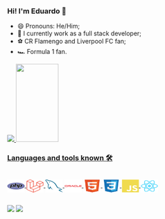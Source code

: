 ### Hi! I'm Eduardo 👋

- 😄 Pronouns: He/Him;
- 🔭 I currently work as a full stack developer;
- ⚽ CR Flamengo and Liverpool FC fan;
- 🏎️ Formula 1 fan.

<div>
  <a href="https://github.com/theyCallMeDudu">
  <img 
      height="180em" 
      src="https://github-readme-stats-sigma-five.vercel.app/api?username=theyCallMeDudu&show_icons=true&theme=gotham&include_all_commits=true&count_private=true"
  />
  <img width="44%" height="180em" src="https://github-readme-stats-sigma-five.vercel.app/api/top-langs/?username=theyCallMeDudu&layout=compact&langs_count=7&theme=gotham"/>
</div>

### Languages and tools known 🛠️
<div style="display: inline_block"><br>
  <img align="center" alt="PHP" height="30" width="40" src="https://raw.githubusercontent.com/devicons/devicon/master/icons/php/php-original.svg">
  <img align="center" alt="Laravel Blade" height="30" width="40" src="https://raw.githubusercontent.com/devicons/devicon/master/icons/laravel/laravel-original.svg">
  <img align="center" alt="MySQL" height="30" width="40" src="https://raw.githubusercontent.com/devicons/devicon/master/icons/mysql/mysql-original.svg">
  <img align="center" alt="Oracle" height="30" width="40" src="https://raw.githubusercontent.com/devicons/devicon/master/icons/oracle/oracle-original.svg">
  <img align="center" alt="HTML" height="30" width="40" src="https://raw.githubusercontent.com/devicons/devicon/master/icons/html5/html5-original.svg">
  <img align="center" alt="CSS" height="30" width="40" src="https://raw.githubusercontent.com/devicons/devicon/master/icons/css3/css3-original.svg">
  <img align="center" alt="Javascript" height="30" width="40" src="https://raw.githubusercontent.com/devicons/devicon/master/icons/javascript/javascript-plain.svg">
  <img align="center" alt="Oracle" height="30" width="40" src="https://raw.githubusercontent.com/devicons/devicon/master/icons/react/react-original.svg">
  
</div>
 
 ##
 
<div> 
  <a href="https://www.linkedin.com/in/eduardo-coelho-/" target="_blank"><img src="https://img.shields.io/badge/-LinkedIn-%230077B5?style=for-the-badge&logo=linkedin&logoColor=white" target="_blank"></a>
  <a href = "mailto:eduardo.coelho@edu.unirio.br"><img src="https://img.shields.io/badge/Gmail-D14836?style=for-the-badge&logo=gmail&logoColor=white" target="_blank">   </a>
</div>
